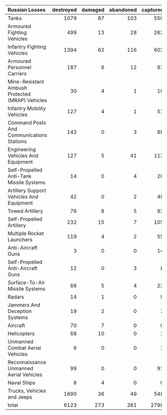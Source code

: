 | Russian Losses                                   |   destroyed |   damaged |   abandoned |   captured |   total |
|:-------------------------------------------------|------------:|----------:|------------:|-----------:|--------:|
| Tanks                                            |        1079 |        87 |         103 |        550 |    1819 |
| Armoured Fighting Vehicles                       |         499 |        13 |          28 |        262 |     802 |
| Infantry Fighting Vehicles                       |        1394 |        62 |         116 |        603 |    2175 |
| Armoured Personnel Carriers                      |         187 |         6 |          12 |         97 |     302 |
| Mine-Resistant Ambush Protected  (MRAP) Vehicles |          30 |         4 |           1 |         10 |      45 |
| Infantry Mobility Vehicles                       |         127 |         4 |           1 |         51 |     183 |
| Command Posts And Communications Stations        |         142 |         0 |           3 |         88 |     233 |
| Engineering Vehicles And Equipment               |         127 |         5 |          41 |        113 |     286 |
| Self-Propelled Anti-Tank Missile Systems         |          14 |         0 |           4 |         20 |      38 |
| Artillery Support Vehicles And Equipment         |          42 |         0 |           2 |         49 |      93 |
| Towed Artillery                                  |          76 |         8 |           5 |         93 |     182 |
| Self-Propelled Artillery                         |         232 |        15 |           7 |        105 |     359 |
| Multiple Rocket Launchers                        |         119 |         4 |           2 |         55 |     180 |
| Anti-Aircraft Guns                               |           3 |         0 |           0 |         14 |      17 |
| Self-Propelled Anti-Aircraft Guns                |          12 |         0 |           3 |          8 |      23 |
| Surface-To-Air Missile Systems                   |          66 |         5 |           4 |         23 |      98 |
| Radars                                           |          14 |         1 |           0 |          9 |      24 |
| Jammers And Deception Systems                    |          19 |         2 |           0 |          7 |      28 |
| Aircraft                                         |          70 |         7 |           0 |          0 |      77 |
| Helicopters                                      |          68 |        10 |           0 |          1 |      79 |
| Unmanned Combat Aerial Vehicles                  |           6 |         0 |           0 |          1 |       7 |
| Reconnaissance Unmanned Aerial Vehicles          |          99 |         0 |           0 |         91 |     190 |
| Naval Ships                                      |           8 |         4 |           0 |          0 |      12 |
| Trucks, Vehicles and Jeeps                       |        1690 |        36 |          49 |        548 |    2323 |
| total                                            |        6123 |       273 |         381 |       2798 |    9575 |